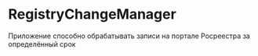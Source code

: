 # RegistryChangeManager

Приложение способно обрабатывать записи на портале Росреестра за определённый срок
